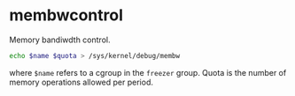 # membwcontrol

Memory bandiwdth control.

```bash
echo $name $quota > /sys/kernel/debug/membw
```

where `$name` refers to a cgroup in the `freezer` group. Quota is the 
number of memory operations allowed per period.
